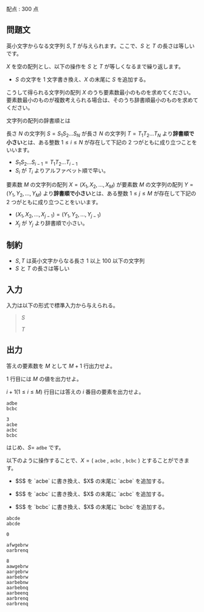 配点 : $300$ 点

## 問題文

英小文字からなる文字列 $S, T$ が与えられます。ここで、$S$ と $T$ の長さは等しいです。

$X$ を空の配列とし、以下の操作を $S$ と $T$ が等しくなるまで繰り返します。

- $S$ の文字を $1$ 文字書き換え、$X$ の末尾に $S$ を追加する。

こうして得られる文字列の配列 $X$ のうち要素数最小のものを求めてください。要素数最小のものが複数考えられる場合は、そのうち辞書順最小のものを求めてください。

 文字列の配列の辞書順とは

長さ $N$ の文字列 $S = S_1 S_2 \ldots S_N$ が長さ $N$ の文字列 $T = T_1 T_2 \ldots T_N$ より**辞書順で小さい**とは、ある整数 $1 \leq i \leq N$ が存在して下記の $2$ つがともに成り立つことをいいます。

- $S_1 S_2 \ldots S_{i-1} = T_1 T_2 \ldots T_{i-1}$
- $S_i$ が $T_i$ よりアルファベット順で早い。

要素数 $M$ の文字列の配列 $X = (X_1,X_2,\ldots,X_M)$ が要素数 $M$ の文字列の配列 $Y = (Y_1,Y_2,\ldots,Y_M)$ より**辞書順で小さい**とは、ある整数 $1 \leq j \leq M$ が存在して下記の $2$ つがともに成り立つことをいいます。

- $(X_1,X_2,\ldots,X_{j-1}) = (Y_1,Y_2,\ldots,Y_{j-1})$
- $X_j$ が $Y_j$ より辞書順で小さい。

## 制約

- $S, T$ は英小文字からなる長さ $1$ 以上 $100$ 以下の文字列
- $S$ と $T$ の長さは等しい

## 入力

入力は以下の形式で標準入力から与えられる。

> $S$
> 
> $T$

## 出力

答えの要素数を $M$ として $M + 1$ 行出力せよ。

$1$ 行目には $M$ の値を出力せよ。

$i + 1 (1 \leq i \leq M)$ 行目には答えの $i$ 番目の要素を出力せよ。

```input1
adbe
bcbc
```

```output1
3
acbe
acbc
bcbc
```

はじめ、$S =$ `adbe` です。

以下のように操作することで、$X = ($ `acbe` $,$ `acbc` $,$ `bcbc` $)$ とすることができます。

- <p>$S$ を `acbe` に書き換え、$X$ の末尾に `acbe` を追加する。</p>
- <p>$S$ を `acbc` に書き換え、$X$ の末尾に `acbc` を追加する。</p>
- <p>$S$ を `bcbc` に書き換え、$X$ の末尾に `bcbc` を追加する。</p>

```input2
abcde
abcde
```

```output2
0
```

```input3
afwgebrw
oarbrenq
```

```output3
8
aawgebrw
aargebrw
aarbebrw
aarbebnw
aarbebnq
aarbeenq
aarbrenq
oarbrenq
```